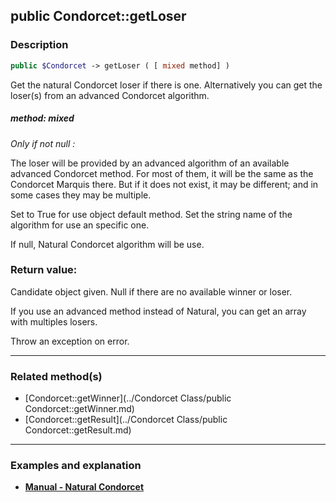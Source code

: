 ## public Condorcet::getLoser

### Description    

```php
public $Condorcet -> getLoser ( [ mixed method] )
```

Get the natural Condorcet loser if there is one. Alternatively you can get the loser(s) from an advanced Condorcet algorithm.    


##### **method:** *mixed*   
*Only if not null :*

The loser will be provided by an advanced algorithm of an available advanced Condorcet method. For most of them, it will be the same as the Condorcet Marquis there. But if it does not exist, it may be different; and in some cases they may be multiple.

Set to True for use object default method. Set the string name of the algorithm for use an specific one.

If null, Natural Condorcet algorithm will be use.    



### Return value:   

Candidate object given. Null if there are no available winner or loser.

If you use an advanced method instead of Natural, you can get an array with multiples losers.

Throw an exception on error.


---------------------------------------

### Related method(s)      

* [Condorcet::getWinner](../Condorcet Class/public Condorcet::getWinner.md)    
* [Condorcet::getResult](../Condorcet Class/public Condorcet::getResult.md)    

---------------------------------------

### Examples and explanation

* **[Manual - Natural Condorcet](https://github.com/julien-boudry/Condorcet/wiki/II-%23-C.-Result-%23-1.-Natural-Condorcet)**    
